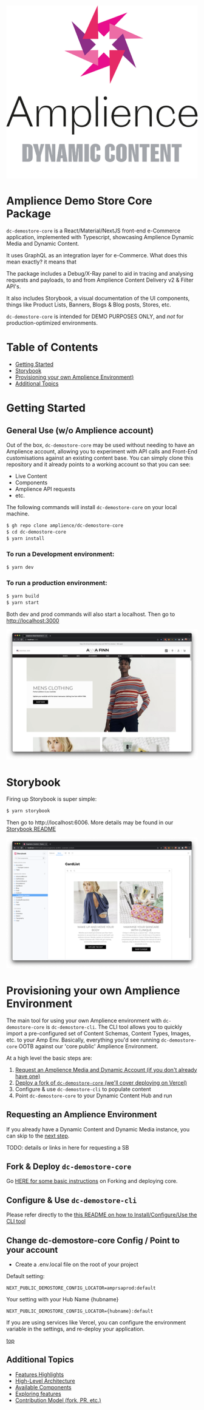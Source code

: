 [![Amplience Dynamic Content](media/header.png)](https://amplience.com/dynamic-content)

# Amplience Demo Store Core Package

`dc-demostore-core` is a React/Material/NextJS front-end e-Commerce application, implemented with Typescript, showcasing Amplience Dynamic Media and Dynamic Content. 

It uses GraphQL as an integration layer for e-Commerce. What does this mean exactly? it means that <!-- TODO: high level detail -->

The package includes a Debug/X-Ray panel to aid in tracing and analysing requests and payloads, to and from Amplience Content Delivery v2 & Filter API's.

It also includes Storybook, a visual documentation of the UI components, things like Product Lists, Banners, Blogs & Blog posts, Stores, etc.


`dc-demostore-core` is intended for DEMO PURPOSES ONLY, and *not* for production-optimized environments.


# Table of Contents
- [Getting Started](#getting-started)
- [Storybook](#storybook)
- [Provisioning your own Amplience Environment)](#provisioning-your-own-amplience-environment)
- [Additional Topics](#additional-topics)


# Getting Started
## General Use (w/o Amplience account)

Out of the box, `dc-demostore-core` may be used without needing to have an Amplience account, allowing you to experiment with API calls and Front-End customisations against an existing content base. You can simply clone this repository and it already points to a working account so that you can see:

 - Live Content
 - Components
 - Amplience API requests
 - etc.

 The following commands will install `dc-demostore-core` on your local machine.

```sh
$ gh repo clone amplience/dc-demostore-core
$ cd dc-demostore-core
$ yarn install
```

### To run a Development environment:

```sh
$ yarn dev
```

### To run a production environment:

```sh
$ yarn build
$ yarn start
```

Both dev and prod commands will also start a localhost. Then go to [http://localhost:3000](http://localhost:3000)

![Amplience Demo Store homepage](media/homepage.png)


# Storybook

Firing up Storybook is super simple:

```sh
$ yarn storybook
```

Then go to http://localhost:6006. More details may be found in our [Storybook README](docs/Storybook.md)

![Storybook documentation](media/storybook.png)

<!--

  - OWN README: Own Account: What do you need to configure your own Amplience Instance:
    - What are the dependencies / pre-requisites: Own Sandbox, configure to that
      - Deploy to get APP URL
      - Packages - dc-demostore-CLI etc
      - What account information do you need and where do you get it (hub ID, etc)
      - Pointing the FE to yours - Deployment Variable or Local env variable after automation has run

-->


# Provisioning your own Amplience Environment

The main tool for using your own Amplience environment with `dc-demostore-core` is `dc-demostore-cli`. The CLI tool allows you to quickly import a pre-configured set of Content Schemas, Content Types, Images, etc. to your Amp Env. Basically, everything you'd see running `dc-demostore-core` OOTB against our 'core public' Amplience Environment.

At a high level the basic steps are:

1. [Request an Amplience Media and Dynamic Account (if you don't already have one)](#requesting-an-amplience-environment)
2. [Deploy a fork of `dc-demostore-core` (we'll cover deploying on Vercel)](#fork--deploy-dc-demostore-core)
3. Configure & use `dc-demostore-cli` to populate content
4. Point `dc-demostore-core` to your Dynamic Content Hub and run

## Requesting an Amplience Environment

If you already have a Dynamic Content and Dynamic Media instance, you can skip to the [next step](#fork--deploy-dc-demostore-core).

TODO: details or links in here for requesting a SB

## Fork & Deploy `dc-demostore-core`

Go [HERE for some basic instructions](docs/ForkDeploy.md) on Forking and deploying core.

## Configure & Use `dc-demostore-cli`

Please refer directly to the [this README on how to Install/Configure/Use the CLI tool](https://github.com/amplience/dc-demostore-cli)

## Change dc-demostore-core Config / Point to your account
- Create a .env.local file on the root of your project

Default setting:
```
NEXT_PUBLIC_DEMOSTORE_CONFIG_LOCATOR=amprsaprod:default
```
Your setting with your Hub Name {hubname}
```
NEXT_PUBLIC_DEMOSTORE_CONFIG_LOCATOR={hubname}:default
```


If you are using services like Vercel, you can configure the environment variable in the settings, and re-deploy your application.

[top](#table-of-content)


## Additional Topics
- [Features Highlights](docs/FeatureHiLites.md)
- [High-Level Architecture](docs/ArchDiagram.md)
- [Available Components](docs/Components.md)
- [Exploring features](docs/DeepDive.md)
- [Contribution Model (fork, PR, etc.)](https://github.com/amplience/dc-cli/blob/master/CONTRIBUTING.md)



<!--
### Configuration

#### cms.json

| Option              | Description                                                                                                                                                    |
| ------------------- | -------------------------------------------------------------------------------------------------------------------------------------------------------------- |
| contentApi          | Content delivery API base URL                                                                                                                                  |
| stagingApi          | Staging environment host name                                                                                                                                  |
| defaultPreviewMode  | STAGING or PRODUCTION                                                                                                                                          |
| hubName             | Content Delivery 2 API - hubName to retrieve content from - [finding the hub name](https://docs.amplience.net/development/contentdelivery/readme.html#hubname) |
| productImageHubName | Content Hub where product images are stored                                                                                                                    |
| imageBasePath       | Images base URL                                                                                                                                                |
| contentBaseUri      | Schemas base URL                                                                                                                                              |

[top](#table-of-content)



You can then use the CLI tool demostore from dc-demostore-cli package to register your environment:

```sh
$ demostore env add 
info: run [ env,add ]
✔ env name: · myinstance
✔ app deployment url: · https://mydomain.com
✔ cms client id: · client-id
✔ cms client secret: · *************
✔ cms hub id: · hub-id
✔ dam username: · me@mydomain.com
✔ dam password: · ********
info: [ myinstance ] configure dc-cli...
info: npx @amplience/dc-cli configure --clientId client-id --clientSecret client-secret --hubId hub-id
info: [ myinstance ] environment active
```

Next step is to run the import command and specify the path to dc-demostore-automation:

```sh
$ demostore import --automationDir ../dc-demostore-automation

info: run [ import ]
info: created temp dir: /tmp/demostore/demostore-iSlTD_-OmUyBEJzjYDLzB
info: connected to hub [ automation02 ]
info: connected to dam with user [ rkalfane@amplience.com ]
info: import: Import hub data started at Mon Feb 14 2022 10:34:42 GMT+0100 (Central European Standard Time)
info: 
info: ---------------------------------------------------
info: Phase 1: preparation
info: ---------------------------------------------------
info: 
info: 🗄  contentTypeSchema: [ 72 unarchived ] [ 10 updated ] [ 0 created ]                                                               
info: 🗂  contentTypes: [ 61 unarchived ] [ 36 updated ] [ 0 created ] [ 61 synced ]                                                      
info: 
info: ---------------------------------------------------
info: Phase 2: import/update
info: ---------------------------------------------------
info: 
info: 🔌  extensions: [ 11 created ]                  
exec  apply settings: automation02.test-index                                                                                         
exec  update webhook: Search Index: automation02.test-index / Blog                                                                    
exec  update webhook: Search Index: automation02.test-index / Blog (archived)                                                         
exec  create index: automation02.blog-production                                                                                      
exec  apply settings: automation02.blog-production                                                                                    
exec  update webhook: Search Index: automation02.blog-production / Blog                                                               
exec  update webhook: Search Index: automation02.blog-production / Blog (archived)                                                    
exec  create index: automation02.blog-staging                                                                                         
exec  apply settings: automation02.blog-staging                                                                                       
exec  update webhook: Search Index: automation02.blog-staging / Blog                                                                  
exec  update webhook: Search Index: automation02.blog-staging / Blog (archived)                                                       
info: 🔍  searchIndexes: [ 3 created ] [ 0 replicas created ] [ 6 webhooks created ]       
...
info: 📄  contentItems: [ 143 created ] [ 0 updated ]                                                                              
...
info: 📄  contentItems: [ 143 published ] 
...
info: 
info: ---------------------------------------------------
info: Phase 3: update automation
info: ---------------------------------------------------
info: 
info: 
info: ---------------------------------------------------
info: Phase 4: reentrant import
info: ---------------------------------------------------
info: 
...
info: 🗄  contentTypeSchema: [ 0 unarchived ] [ 9 updated ] [ 0 created ]  
...
info: 🗂  contentTypes: [ 0 unarchived ] [ 35 updated ] [ 0 created ] [ 61 synced ]                                                 
info: logs and temp files stored in /tmp/demostore/demostore-iSlTD_-OmUyBEJzjYDLzB
info: run completed in [ 3m53s ]
```

Using the CLI tool, you can also cleanup a hub (check documentation as it can remove everything):

```sh
$ demostore cleanup -a -c
info: run [ cleanup ]
info: created temp dir: /tmp/demostore/demostore-Ft_z9bMsllZBx8DX1GJ8H
info: connected to hub [ myinstance ]
info: connected to dam with user [ me@mydomain.com ]
info: 📄  contentItems: [ 146 items archived ] [ 19 folders deleted ]                                                                    
info: 📢  webhooks: [ 6 deleted ]                                                                                                  
info: 🔍  searchIndexes: [ 3 deleted ] [ 0 replicas deleted ]                                                                            
info: 🗄  contentTypeSchema: [ 72 archived ]                                                                                        
info: 🔌  extensions: [ 11 deleted ]                                                                                                     
info: 📦  repositories: [ 159 content types unassigned ]                                                                                 
info: 🗂  contentTypes: [ 61 archived ]                                                                                             
info: logs and temp files stored in /tmp/demostore/demostore-Ft_z9bMsllZBx8DX1GJ8H
info: run completed in [ 0m20s ]
```

--> 
  
   